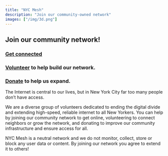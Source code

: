 ```yaml
---
title: "NYC Mesh"
description: "Join our community-owned network"
images: ["/img/3d.png"]
---
```


## Join our community network!

### <a href="/join" class="blue">Get connected</a>

### <a href="/volunteer" class="blue">Volunteer</a> to help build our network.

### <a href="/donate" class="blue">Donate</a> to help us expand.

The Internet is central to our lives, but in New York City far too many people don’t have access.

We are a diverse group of volunteers dedicated to ending the digital divide and extending  high-speed, reliable internet to all New Yorkers. You can help by joining our community network to get online, volunteering to connect neighbors or grow the network, and donating to improve our community infrastructure and ensure access for all.

NYC Mesh is a neutral network and we do not monitor, collect, store or block any user data or content. By joining our network you agree to extend it to others!

